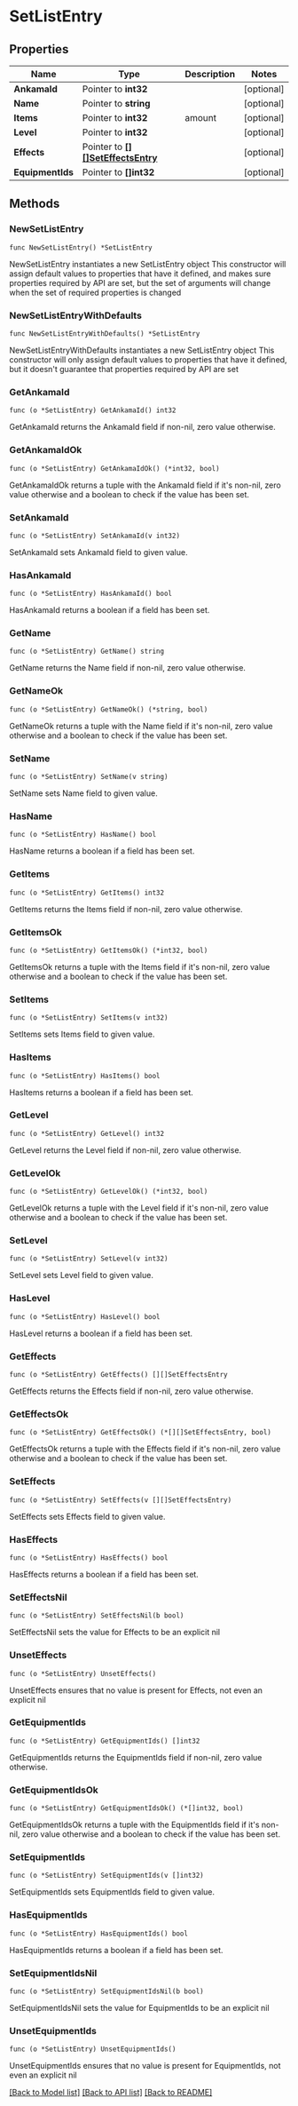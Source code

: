 # SetListEntry

## Properties

Name | Type | Description | Notes
------------ | ------------- | ------------- | -------------
**AnkamaId** | Pointer to **int32** |  | [optional] 
**Name** | Pointer to **string** |  | [optional] 
**Items** | Pointer to **int32** | amount | [optional] 
**Level** | Pointer to **int32** |  | [optional] 
**Effects** | Pointer to [**[][]SetEffectsEntry**]([]SetEffectsEntry.md) |  | [optional] 
**EquipmentIds** | Pointer to **[]int32** |  | [optional] 

## Methods

### NewSetListEntry

`func NewSetListEntry() *SetListEntry`

NewSetListEntry instantiates a new SetListEntry object
This constructor will assign default values to properties that have it defined,
and makes sure properties required by API are set, but the set of arguments
will change when the set of required properties is changed

### NewSetListEntryWithDefaults

`func NewSetListEntryWithDefaults() *SetListEntry`

NewSetListEntryWithDefaults instantiates a new SetListEntry object
This constructor will only assign default values to properties that have it defined,
but it doesn't guarantee that properties required by API are set

### GetAnkamaId

`func (o *SetListEntry) GetAnkamaId() int32`

GetAnkamaId returns the AnkamaId field if non-nil, zero value otherwise.

### GetAnkamaIdOk

`func (o *SetListEntry) GetAnkamaIdOk() (*int32, bool)`

GetAnkamaIdOk returns a tuple with the AnkamaId field if it's non-nil, zero value otherwise
and a boolean to check if the value has been set.

### SetAnkamaId

`func (o *SetListEntry) SetAnkamaId(v int32)`

SetAnkamaId sets AnkamaId field to given value.

### HasAnkamaId

`func (o *SetListEntry) HasAnkamaId() bool`

HasAnkamaId returns a boolean if a field has been set.

### GetName

`func (o *SetListEntry) GetName() string`

GetName returns the Name field if non-nil, zero value otherwise.

### GetNameOk

`func (o *SetListEntry) GetNameOk() (*string, bool)`

GetNameOk returns a tuple with the Name field if it's non-nil, zero value otherwise
and a boolean to check if the value has been set.

### SetName

`func (o *SetListEntry) SetName(v string)`

SetName sets Name field to given value.

### HasName

`func (o *SetListEntry) HasName() bool`

HasName returns a boolean if a field has been set.

### GetItems

`func (o *SetListEntry) GetItems() int32`

GetItems returns the Items field if non-nil, zero value otherwise.

### GetItemsOk

`func (o *SetListEntry) GetItemsOk() (*int32, bool)`

GetItemsOk returns a tuple with the Items field if it's non-nil, zero value otherwise
and a boolean to check if the value has been set.

### SetItems

`func (o *SetListEntry) SetItems(v int32)`

SetItems sets Items field to given value.

### HasItems

`func (o *SetListEntry) HasItems() bool`

HasItems returns a boolean if a field has been set.

### GetLevel

`func (o *SetListEntry) GetLevel() int32`

GetLevel returns the Level field if non-nil, zero value otherwise.

### GetLevelOk

`func (o *SetListEntry) GetLevelOk() (*int32, bool)`

GetLevelOk returns a tuple with the Level field if it's non-nil, zero value otherwise
and a boolean to check if the value has been set.

### SetLevel

`func (o *SetListEntry) SetLevel(v int32)`

SetLevel sets Level field to given value.

### HasLevel

`func (o *SetListEntry) HasLevel() bool`

HasLevel returns a boolean if a field has been set.

### GetEffects

`func (o *SetListEntry) GetEffects() [][]SetEffectsEntry`

GetEffects returns the Effects field if non-nil, zero value otherwise.

### GetEffectsOk

`func (o *SetListEntry) GetEffectsOk() (*[][]SetEffectsEntry, bool)`

GetEffectsOk returns a tuple with the Effects field if it's non-nil, zero value otherwise
and a boolean to check if the value has been set.

### SetEffects

`func (o *SetListEntry) SetEffects(v [][]SetEffectsEntry)`

SetEffects sets Effects field to given value.

### HasEffects

`func (o *SetListEntry) HasEffects() bool`

HasEffects returns a boolean if a field has been set.

### SetEffectsNil

`func (o *SetListEntry) SetEffectsNil(b bool)`

 SetEffectsNil sets the value for Effects to be an explicit nil

### UnsetEffects
`func (o *SetListEntry) UnsetEffects()`

UnsetEffects ensures that no value is present for Effects, not even an explicit nil
### GetEquipmentIds

`func (o *SetListEntry) GetEquipmentIds() []int32`

GetEquipmentIds returns the EquipmentIds field if non-nil, zero value otherwise.

### GetEquipmentIdsOk

`func (o *SetListEntry) GetEquipmentIdsOk() (*[]int32, bool)`

GetEquipmentIdsOk returns a tuple with the EquipmentIds field if it's non-nil, zero value otherwise
and a boolean to check if the value has been set.

### SetEquipmentIds

`func (o *SetListEntry) SetEquipmentIds(v []int32)`

SetEquipmentIds sets EquipmentIds field to given value.

### HasEquipmentIds

`func (o *SetListEntry) HasEquipmentIds() bool`

HasEquipmentIds returns a boolean if a field has been set.

### SetEquipmentIdsNil

`func (o *SetListEntry) SetEquipmentIdsNil(b bool)`

 SetEquipmentIdsNil sets the value for EquipmentIds to be an explicit nil

### UnsetEquipmentIds
`func (o *SetListEntry) UnsetEquipmentIds()`

UnsetEquipmentIds ensures that no value is present for EquipmentIds, not even an explicit nil

[[Back to Model list]](../README.md#documentation-for-models) [[Back to API list]](../README.md#documentation-for-api-endpoints) [[Back to README]](../README.md)


